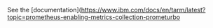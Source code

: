 See the [documentation](https://www.ibm.com/docs/en/tarm/latest?topic=prometheus-enabling-metrics-collection-prometurbo
